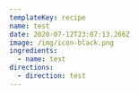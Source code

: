 ```yaml
---
templateKey: recipe
name: test
date: 2020-07-12T23:07:13.266Z
image: /img/icon-black.png
ingredients:
  - name: test
directions:
  - direction: test
---
```

